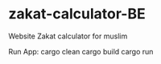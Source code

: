 # zakat-calculator-BE

Website Zakat calculator for muslim

Run App:
cargo clean
cargo build
cargo run
